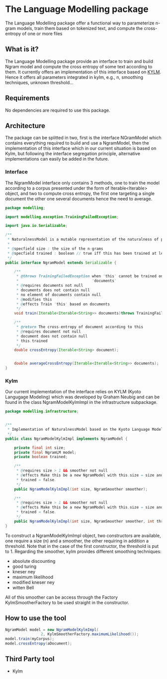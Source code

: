 # The Language Modelling package

The Language Modelling package offer a functional way to parameterize n-gram models, train them based on tokenized text, and compute the cross-entropy of one or more files

## What is it?

The Language Modelling package provide an interface to train and build Ngram model and compute the cross entropy of some text according to them. It currently offers an implementation of this interface based on [KYLM](https://github.com/neubig/kylm). Hence it offers all parameters integrated in kylm, e.g., n, smoothing techniques, unknown threshold...


## Requirements

No dependencies are required to use this package.

## Architecture

The package can be splitted in two, first is the interface NGramModel which contains everything required to build and use a NgramModel, then the implementation of this interface which in our current situation is based on Kylm, but following the interface segregation principle, alternative implementations can easily be added in the future.


### Interface

The NgramModel interface only contains 3 methods, one to train the model according to a corpus presented under the form of Iterable<Iterable<String>> object, and two to compute cross entropy, the first one targeting a single document the other one several documents hence the need to average.

````java
package modelling;

import modelling.exception.TrainingFailedException;

import java.io.Serializable;

/**
 * NaturalnessModel is a mutable representation of the naturalness of programs.
 *
 * @specfield size : the size of the n-grams
 * @specfield trained : boolean // true iff this has been trained at least once
 */
public interface NgramModel extends Serializable {

    /**
     * @throws TrainingFailedException when 'this' cannot be trained on
     *                                 'documents'
     * @requires documents not null
     * documents does not contain null
     * no element of documents contain null
     * @modifies this
     * @effects Train 'this' based on documents
     */
    void train(Iterable<Iterable<String>> documents)throws TrainingFailedException;

    /**
     * @return The cross-entropy of document according to this
     * @requires document not null
     * document does not contain null
     * this.trained
     */
    double crossEntropy(Iterable<String> document);


    double averageCrossEntropy(Iterable<Iterable<String>> documents);
}
````

### Kylm

Our current implementation of the interface relies on KYLM (Kyoto Langugage Modeling) which was developed by Graham Neubig and can be found in the class NgramModelKylmImpl in the infrastructure subpackage.

````java
package modelling.infrastructure;


/**
 * Implementation of NaturalnessModel based on the Kyoto Language Model
 */
public class NgramModelKylmImpl implements NgramModel {

    private final int size;
    private final NgramLM model;
    private boolean trained;

    /**
     * @requires size > 1 && smoother not null
     * @effects Make this be a new NgramModel with this.size = size and
     * trained = false.
     */
    public NgramModelKylmImpl(int size, NgramSmoother smoother);

    /**
     * @requires size > 1 && smoother not null
     * @effects Make this be a new NgramModel with this.size = size and
     * trained = false.
     */
    public NgramModelKylmImpl(int size, NgramSmoother smoother, int threshold);
}
````

To construct a NgramModelKylmImpl object, two constructors are available, one require a size (n) and a smoother, the other requiring in addition a threshold. Note that in the case of the first constructor, the threshold is put to 1.
Regarding the smoother, kylm provides different smoothing techniques:

* absolute discounting
* good turing
* kneser ney
* maximum likelihood
* modified kneser ney
* witten Bell

All of this smoother can be access through the Factory KylmSmootherFactory to be used straight in the constructor.


## How to use the tool

````java
NgramModel model = new NgramModelKylmImpl(
                2, KylmSmootherFactory.maximumLikelihood());
model.train(myCorpus);
model.crossEntropy(aDocument);
````

## Third Party tool

* Kylm


